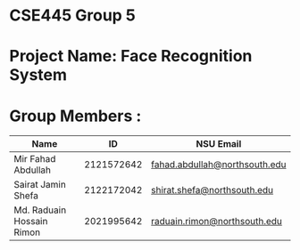 # CSE445 Group 5
# Project Name: Face Recognition System
# Group Members :


| Name | ID | NSU Email |
| --- | --- | --- |
| Mir Fahad Abdullah | 2121572642 | fahad.abdullah@northsouth.edu |
| Sairat Jamin Shefa | 2122172042 | shirat.shefa@northsouth.edu |
| Md. Raduain Hossain Rimon | 2021995642 | raduain.rimon@northsouth.edu |
